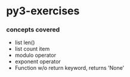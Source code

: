 # py3-exercises

### concepts covered

- list len()
- list count item
- modulo operator
- exponent operator
- Function w/o return keyword, returns 'None'
